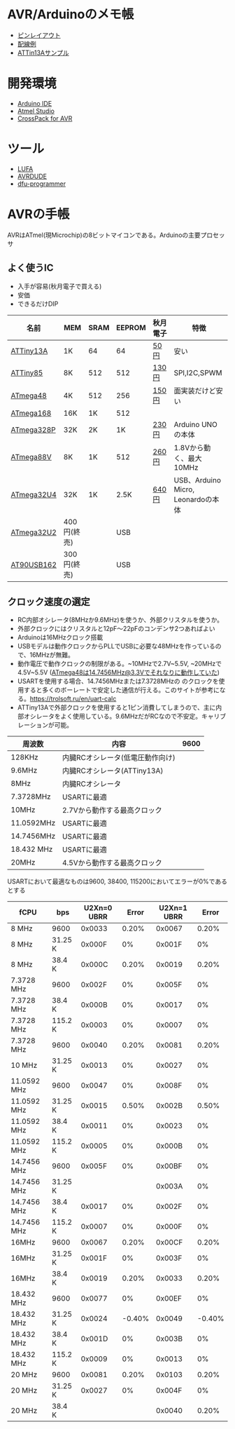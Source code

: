 # AVR/Arduinoのメモ帳

* [ピンレイアウト](pins/)
* [配線例](wiring/)
* [ATTin13Aサンプル](ATTiny13A/Blink-Button)

# 開発環境

* [Arduino IDE](https://www.arduino.cc/en/Main/Software)
* [Atmel Studio](http://www.atmel.com/ja/jp/tools/ATMELSTUDIO.aspx)
* [CrossPack for AVR](https://www.obdev.at/products/crosspack/index.html)

# ツール

* [LUFA](http://www.fourwalledcubicle.com/LUFA.php)
* [AVRDUDE](http://www.nongnu.org/avrdude/)
* [dfu-programmer](https://dfu-programmer.github.io)


# AVRの手帳

AVRはATmel(現Microchip)の8ビットマイコンである。Arduinoの主要プロセッサ

## よく使うIC

* 入手が容易(秋月電子で買える)
* 安価
* できるだけDIP


 名前 | MEM | SRAM | EEPROM |  秋月電子 | 特徴
------|---- |------|--------|---------------|----------
[ATTiny13A](https://www.microchip.com/wwwproducts/en/ATTINY13A) | 1K | 64 | 64 | [50円](http://akizukidenshi.com/catalog/g/gI-02911/) | 安い
[ATTiny85](https://www.microchip.com/wwwproducts/en/ATtiny85) | 8K | 512 | 512 | [130円](http://akizukidenshi.com/catalog/g/gI-09573/) | SPI,I2C,SPWM
[ATmega48](https://www.microchip.com/wwwproducts/en/ATmega48) | 4K | 512 | 256 | [150円](http://akizukidenshi.com/catalog/g/gI-08437/) | 面実装だけど安い
[ATmega168](https://www.microchip.com/wwwproducts/en/ATmega168) | 16K | 1K | 512 | | 
[ATmega328P](https://www.microchip.com/wwwproducts/en/ATmega328P) | 32K | 2K | 1K | [230円](http://akizukidenshi.com/catalog/g/gI-03142/) | Arduino UNOの本体
[ATmega88V](https://www.microchip.com/wwwproducts/en/ATmega88) | 8K | 1K | 512 | [260円](http://akizukidenshi.com/catalog/g/gI-03655/) | 1.8Vから動く、最大10MHz
[ATmega32U4](https://www.microchip.com/wwwproducts/en/ATmega32U4) | 32K | 1K | 2.5K | [640円](http://akizukidenshi.com/catalog/g/gI-09835/) | USB、Arduino Micro, Leonardoの本体
[ATmega32U2](https://www.microchip.com/wwwproducts/en/ATmega32U2) | 400円(終売) | | USB
[AT90USB162](https://www.microchip.com/wwwproducts/en/AT90USB162) | 300円(終売) | | USB

## クロック速度の選定

* RC内部オシレータ(8MHzか9.6MHz)を使うか、外部クリスタルを使うか。
* 外部クロックにはクリスタルと12pF〜22pFのコンデンサ2つあればよい
* Arduinoは16MHzクロック搭載
* USBモデルは動作クロックからPLLでUSBに必要な48MHzを作っているので、16MHzが無難。
* 動作電圧で動作クロックの制限がある。~10MHzで2.7V~5.5V, ~20MHzで4.5V~5.5V (ATmega48は14.7456MHz@3.3Vでそれなりに動作していた)
* USARTを使用する場合、14.7456MHzまたは7.3728MHzの のクロックを使用すると多くのボーレートで安定した通信が行える。このサイトが参考になる。https://trolsoft.ru/en/uart-calc
* ATTiny13Aで外部クロックを使用すると1ピン消費してしまうので、主に内部オシレータをよく使用している。9.6MHzだがRCなので不安定。キャリブレーションが可能。

周波数 | 内容        | 9600
-------|-------------|------
128KHz | 内臓RCオシレータ(低電圧動作向け) | 
9.6MHz | 内臓RCオシレータ(ATTiny13A) | 
8MHz   | 内臓RCオシレータ
7.3728MHz | USARTに最適
10MHz  | 2.7Vから動作する最高クロック
11.0592MHz | USARTに最適
14.7456MHz | USARTに最適
18.432 MHz |  USARTに最適
20MHz  | 4.5Vから動作する最高クロック

USARTにおいて最適なものは9600, 38400, 115200においてエラーが0%であるとする

fCPU | bps | U2Xn=0 UBRR | Error | U2Xn=1 UBRR | Error
---|---|---|---|---|---
8 MHz | 9600 | 0x0033 | 0.20% | 0x0067 | 0.20%
8 MHz | 31.25 K | 0x000F | 0% | 0x001F | 0%
8 MHz | 38.4 K | 0x000C | 0.20% | 0x0019 | 0.20%
7.3728 MHz | 9600 | 0x002F | 0% | 0x005F | 0%
7.3728 MHz | 38.4 K | 0x000B | 0% | 0x0017 | 0%
7.3728 MHz | 115.2 K | 0x0003 | 0% | 0x0007 | 0%
7.3728 MHz | 9600 | 0x0040 | 0.20% | 0x0081 | 0.20%
10 MHz | 31.25 K | 0x0013 | 0% | 0x0027 | 0%
11.0592 MHz | 9600 | 0x0047 | 0% | 0x008F | 0%
11.0592 MHz | 31.25 K | 0x0015 | 0.50% | 0x002B | 0.50%
11.0592 MHz | 38.4 K | 0x0011 | 0% | 0x0023 | 0%
11.0592 MHz | 115.2 K | 0x0005 | 0% | 0x000B | 0%
14.7456 MHz | 9600 | 0x005F | 0% | 0x00BF | 0%
14.7456 MHz | 31.25 K |  |  | 0x003A | 0%
14.7456 MHz | 38.4 K | 0x0017 | 0% | 0x002F | 0%
14.7456 MHz | 115.2 K | 0x0007 | 0% | 0x000F | 0%
16MHz | 9600 | 0x0067 | 0.20% | 0x00CF | 0.20%
16MHz | 31.25 K | 0x001F | 0% | 0x003F | 0%
16MHz | 38.4 K | 0x0019 | 0.20% | 0x0033 | 0.20%
18.432 MHz | 9600 | 0x0077 | 0% | 0x00EF | 0%
18.432 MHz | 31.25 K | 0x0024 | -0.40% | 0x0049 | -0.40%
18.432 MHz | 38.4 K | 0x001D | 0% | 0x003B | 0%
18.432 MHz | 115.2 K | 0x0009 | 0% | 0x0013 | 0%
20 MHz | 9600 | 0x0081 | 0.20% | 0x0103 | 0.20%
20 MHz | 31.25 K | 0x0027 | 0% | 0x004F | 0%
20 MHz | 38.4 K |  |  | 0x0040 | 0.20%

